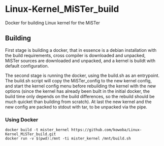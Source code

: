 # Linux-Kernel_MiSTer_build
Docker for building Linux kernel for the MiSTer

## Building

First stage is building a docker, that in essence is a debian installation with the build requirements, cross compiler is downloaded and unpacked, MiSTer sources are downloaded and unpacked, and a kernel is buildt with default configuration.

The second stage is running the docker, using the build.sh as an entrypoint. The build.sh script will copy the MiSTer_config to the new kernel config, and start the kernel config menu before rebuilding the kernel with the new options (since the kernel has already been built in the initial docker, the build time only depends on the build differences, so the rebuild should be much quicket than building from scratch). At last the new kernel and the new config are packed to stdout with tar, to be unpacked via the pipe.

### Using Docker

```
docker build -t mister_kernel https://github.com/kowoba/Linux-Kernel_MiSTer_build.git
docker run -v $(pwd):/mnt -ti mister_kernel /mnt/build.sh
```

